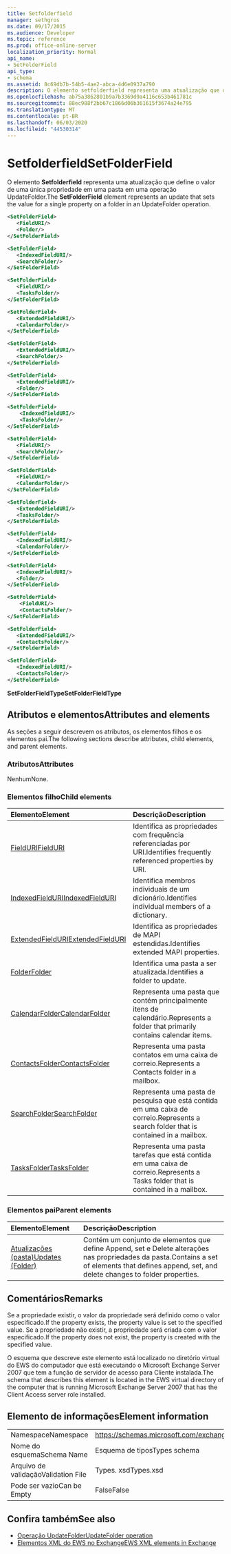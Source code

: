 ```yaml
---
title: Setfolderfield
manager: sethgros
ms.date: 09/17/2015
ms.audience: Developer
ms.topic: reference
ms.prod: office-online-server
localization_priority: Normal
api_name:
- SetFolderField
api_type:
- schema
ms.assetid: 8c69db7b-54b5-4ae2-abca-4d6e0937a790
description: O elemento setfolderfield representa uma atualização que define o valor de uma única propriedade em uma pasta em uma operação UpdateFolder.
ms.openlocfilehash: ab75a3862801b9a7b3369d9a4116c653b461781c
ms.sourcegitcommit: 88ec988f2bb67c1866d06b361615f3674a24e795
ms.translationtype: MT
ms.contentlocale: pt-BR
ms.lasthandoff: 06/03/2020
ms.locfileid: "44530314"
---
```

# <a name="setfolderfield"></a><span data-ttu-id="2a4ba-103">Setfolderfield</span><span class="sxs-lookup"><span data-stu-id="2a4ba-103">SetFolderField</span></span>

<span data-ttu-id="2a4ba-104">O elemento **Setfolderfield** representa uma atualização que define o valor de uma única propriedade em uma pasta em uma operação UpdateFolder.</span><span class="sxs-lookup"><span data-stu-id="2a4ba-104">The **SetFolderField** element represents an update that sets the value for a single property on a folder in an UpdateFolder operation.</span></span> 

```xml
<SetFolderField>
   <FieldURI/>
   <Folder/>
</SetFolderField>
```
  
```xml
<SetFolderField>
   <IndexedFieldURI/> 
   <SearchFolder/> 
</SetFolderField>
```

```xml
<SetFolderField>
   <FieldURI/> 
   <TasksFolder/>
</SetFolderField>
```

```xml
<SetFolderField>
   <ExtendedFieldURI/> 
   <CalendarFolder/> 
</SetFolderField>
```

```xml
<SetFolderField>
   <ExtendedFieldURI/> 
   <SearchFolder/>
</SetFolderField>
```

```xml
<SetFolderField>
   <ExtendedFieldURI/> 
   <Folder/> 
</SetFolderField>
```

```xml
<SetFolderField>
    <IndexedFieldURI/> 
    <TasksFolder/>
</SetFolderField>
```

```xml
<SetFolderField>
   <FieldURI/> 
   <SearchFolder/>
</SetFolderField>
```

```xml
<SetFolderField>
   <FieldURI/> 
   <CalendarFolder/> 
</SetFolderField>
```

```xml
<SetFolderField>
   <ExtendedFieldURI/> 
   <TasksFolder/> 
</SetFolderField>
```

```xml
<SetFolderField>
   <IndexedFieldURI/> 
   <CalendarFolder/> 
</SetFolderField>
```

```xml
<SetFolderField>
   <IndexedFieldURI/> 
   <Folder/>
</SetFolderField>
```

```xml
<SetFolderField>
    <FieldURI/> 
    <ContactsFolder/>
</SetFolderField>
```

```xml
<SetFolderField>
   <ExtendedFieldURI/> 
   <ContactsFolder/>
</SetFolderField>
```

```xml
<SetFolderField>
   <IndexedFieldURI/> 
   <ContactsFolder/> 
</SetFolderField>
```


<span data-ttu-id="2a4ba-105">**SetFolderFieldType**</span><span class="sxs-lookup"><span data-stu-id="2a4ba-105">**SetFolderFieldType**</span></span>

## <a name="attributes-and-elements"></a><span data-ttu-id="2a4ba-106">Atributos e elementos</span><span class="sxs-lookup"><span data-stu-id="2a4ba-106">Attributes and elements</span></span>

<span data-ttu-id="2a4ba-107">As seções a seguir descrevem os atributos, os elementos filhos e os elementos pai.</span><span class="sxs-lookup"><span data-stu-id="2a4ba-107">The following sections describe attributes, child elements, and parent elements.</span></span>
  
### <a name="attributes"></a><span data-ttu-id="2a4ba-108">Atributos</span><span class="sxs-lookup"><span data-stu-id="2a4ba-108">Attributes</span></span>

<span data-ttu-id="2a4ba-109">Nenhum</span><span class="sxs-lookup"><span data-stu-id="2a4ba-109">None.</span></span>
  
### <a name="child-elements"></a><span data-ttu-id="2a4ba-110">Elementos filho</span><span class="sxs-lookup"><span data-stu-id="2a4ba-110">Child elements</span></span>

|<span data-ttu-id="2a4ba-111">**Elemento**</span><span class="sxs-lookup"><span data-stu-id="2a4ba-111">**Element**</span></span>|<span data-ttu-id="2a4ba-112">**Descrição**</span><span class="sxs-lookup"><span data-stu-id="2a4ba-112">**Description**</span></span>|
|:-----|:-----|
|[<span data-ttu-id="2a4ba-113">FieldURI</span><span class="sxs-lookup"><span data-stu-id="2a4ba-113">FieldURI</span></span>](fielduri.md) <br/> |<span data-ttu-id="2a4ba-114">Identifica as propriedades com frequência referenciadas por URI.</span><span class="sxs-lookup"><span data-stu-id="2a4ba-114">Identifies frequently referenced properties by URI.</span></span>  <br/> |
|[<span data-ttu-id="2a4ba-115">IndexedFieldURI</span><span class="sxs-lookup"><span data-stu-id="2a4ba-115">IndexedFieldURI</span></span>](indexedfielduri.md) <br/> |<span data-ttu-id="2a4ba-116">Identifica membros individuais de um dicionário.</span><span class="sxs-lookup"><span data-stu-id="2a4ba-116">Identifies individual members of a dictionary.</span></span>  <br/> |
|[<span data-ttu-id="2a4ba-117">ExtendedFieldURI</span><span class="sxs-lookup"><span data-stu-id="2a4ba-117">ExtendedFieldURI</span></span>](extendedfielduri.md) <br/> |<span data-ttu-id="2a4ba-118">Identifica as propriedades de MAPI estendidas.</span><span class="sxs-lookup"><span data-stu-id="2a4ba-118">Identifies extended MAPI properties.</span></span>  <br/> |
|[<span data-ttu-id="2a4ba-119">Folder</span><span class="sxs-lookup"><span data-stu-id="2a4ba-119">Folder</span></span>](folder.md) <br/> |<span data-ttu-id="2a4ba-120">Identifica uma pasta a ser atualizada.</span><span class="sxs-lookup"><span data-stu-id="2a4ba-120">Identifies a folder to update.</span></span>  <br/> |
|[<span data-ttu-id="2a4ba-121">CalendarFolder</span><span class="sxs-lookup"><span data-stu-id="2a4ba-121">CalendarFolder</span></span>](calendarfolder.md) <br/> |<span data-ttu-id="2a4ba-122">Representa uma pasta que contém principalmente itens de calendário.</span><span class="sxs-lookup"><span data-stu-id="2a4ba-122">Represents a folder that primarily contains calendar items.</span></span>  <br/> |
|[<span data-ttu-id="2a4ba-123">ContactsFolder</span><span class="sxs-lookup"><span data-stu-id="2a4ba-123">ContactsFolder</span></span>](contactsfolder.md) <br/> |<span data-ttu-id="2a4ba-124">Representa uma pasta contatos em uma caixa de correio.</span><span class="sxs-lookup"><span data-stu-id="2a4ba-124">Represents a Contacts folder in a mailbox.</span></span>  <br/> |
|[<span data-ttu-id="2a4ba-125">SearchFolder</span><span class="sxs-lookup"><span data-stu-id="2a4ba-125">SearchFolder</span></span>](searchfolder.md) <br/> |<span data-ttu-id="2a4ba-126">Representa uma pasta de pesquisa que está contida em uma caixa de correio.</span><span class="sxs-lookup"><span data-stu-id="2a4ba-126">Represents a search folder that is contained in a mailbox.</span></span>  <br/> |
|[<span data-ttu-id="2a4ba-127">TasksFolder</span><span class="sxs-lookup"><span data-stu-id="2a4ba-127">TasksFolder</span></span>](tasksfolder.md) <br/> |<span data-ttu-id="2a4ba-128">Representa uma pasta tarefas que está contida em uma caixa de correio.</span><span class="sxs-lookup"><span data-stu-id="2a4ba-128">Represents a Tasks folder that is contained in a mailbox.</span></span>  <br/> |
   
### <a name="parent-elements"></a><span data-ttu-id="2a4ba-129">Elementos pai</span><span class="sxs-lookup"><span data-stu-id="2a4ba-129">Parent elements</span></span>

|<span data-ttu-id="2a4ba-130">**Elemento**</span><span class="sxs-lookup"><span data-stu-id="2a4ba-130">**Element**</span></span>|<span data-ttu-id="2a4ba-131">**Descrição**</span><span class="sxs-lookup"><span data-stu-id="2a4ba-131">**Description**</span></span>|
|:-----|:-----|
|[<span data-ttu-id="2a4ba-132">Atualizações (pasta)</span><span class="sxs-lookup"><span data-stu-id="2a4ba-132">Updates (Folder)</span></span>](updates-folder.md) <br/> |<span data-ttu-id="2a4ba-133">Contém um conjunto de elementos que define Append, set e Delete alterações nas propriedades da pasta.</span><span class="sxs-lookup"><span data-stu-id="2a4ba-133">Contains a set of elements that defines append, set, and delete changes to folder properties.</span></span>  <br/> |
   
## <a name="remarks"></a><span data-ttu-id="2a4ba-134">Comentários</span><span class="sxs-lookup"><span data-stu-id="2a4ba-134">Remarks</span></span>

<span data-ttu-id="2a4ba-135">Se a propriedade existir, o valor da propriedade será definido como o valor especificado.</span><span class="sxs-lookup"><span data-stu-id="2a4ba-135">If the property exists, the property value is set to the specified value.</span></span> <span data-ttu-id="2a4ba-136">Se a propriedade não existir, a propriedade será criada com o valor especificado.</span><span class="sxs-lookup"><span data-stu-id="2a4ba-136">If the property does not exist, the property is created with the specified value.</span></span>
  
<span data-ttu-id="2a4ba-137">O esquema que descreve este elemento está localizado no diretório virtual do EWS do computador que está executando o Microsoft Exchange Server 2007 que tem a função de servidor de acesso para Cliente instalada.</span><span class="sxs-lookup"><span data-stu-id="2a4ba-137">The schema that describes this element is located in the EWS virtual directory of the computer that is running Microsoft Exchange Server 2007 that has the Client Access server role installed.</span></span>
  
## <a name="element-information"></a><span data-ttu-id="2a4ba-138">Elemento de informações</span><span class="sxs-lookup"><span data-stu-id="2a4ba-138">Element information</span></span>

|||
|:-----|:-----|
|<span data-ttu-id="2a4ba-139">Namespace</span><span class="sxs-lookup"><span data-stu-id="2a4ba-139">Namespace</span></span>  <br/> |https://schemas.microsoft.com/exchange/services/2006/types  <br/> |
|<span data-ttu-id="2a4ba-140">Nome do esquema</span><span class="sxs-lookup"><span data-stu-id="2a4ba-140">Schema Name</span></span>  <br/> |<span data-ttu-id="2a4ba-141">Esquema de tipos</span><span class="sxs-lookup"><span data-stu-id="2a4ba-141">Types schema</span></span>  <br/> |
|<span data-ttu-id="2a4ba-142">Arquivo de validação</span><span class="sxs-lookup"><span data-stu-id="2a4ba-142">Validation File</span></span>  <br/> |<span data-ttu-id="2a4ba-143">Types. xsd</span><span class="sxs-lookup"><span data-stu-id="2a4ba-143">Types.xsd</span></span>  <br/> |
|<span data-ttu-id="2a4ba-144">Pode ser vazio</span><span class="sxs-lookup"><span data-stu-id="2a4ba-144">Can be Empty</span></span>  <br/> |<span data-ttu-id="2a4ba-145">False</span><span class="sxs-lookup"><span data-stu-id="2a4ba-145">False</span></span>  <br/> |
   
## <a name="see-also"></a><span data-ttu-id="2a4ba-146">Confira também</span><span class="sxs-lookup"><span data-stu-id="2a4ba-146">See also</span></span>

- [<span data-ttu-id="2a4ba-147">Operação UpdateFolder</span><span class="sxs-lookup"><span data-stu-id="2a4ba-147">UpdateFolder operation</span></span>](updatefolder-operation.md)
- [<span data-ttu-id="2a4ba-148">Elementos XML do EWS no Exchange</span><span class="sxs-lookup"><span data-stu-id="2a4ba-148">EWS XML elements in Exchange</span></span>](ews-xml-elements-in-exchange.md)

